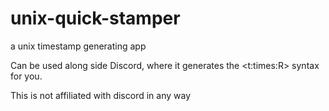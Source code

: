 # unix-quick-stamper
a unix timestamp generating app

Can be used along side Discord, where it generates the <t:times:R> syntax for you. 

This is not affiliated with discord in any way
